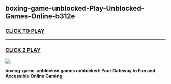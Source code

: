 
## boxing-game-unblocked-Play-Unblocked-Games-Online-b312e
<h3>
<a href="https://premium76.site?title=boxing-game-unblocked&ref=25A">CLICK TO PLAY</a></h3>
<hr>

<h3>
<a href="https://premium76.site?title=boxing-game-unblocked&ref=25A">CLICK 2 PLAY</a>
  
</h3>

<a href="https://premium76.site?title=boxing-game-unblocked&ref=25A"><img src="https://clearcache.store/games.png"></a>


**boxing-game-unblocked games unblocked: Your Gateway to Fun and Accessible Online Gaming**
